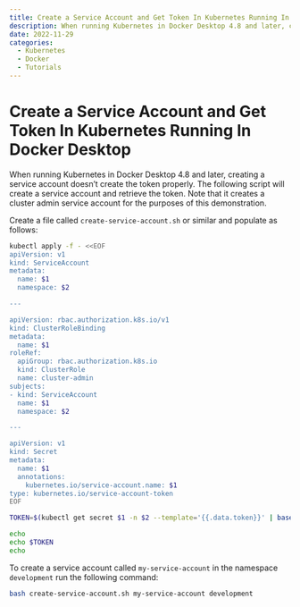 ```yaml
---
title: Create a Service Account and Get Token In Kubernetes Running In Docker Desktop
description: When running Kubernetes in Docker Desktop 4.8 and later, creating a service account doesn’t create the token properly. The following script will create a service account and retrieve the token. Note that it creates a cluster admin service account for the purposes of this demonstration.
date: 2022-11-29
categories:
  - Kubernetes
  - Docker
  - Tutorials
---
```

# Create a Service Account and Get Token In Kubernetes Running In Docker Desktop

When running Kubernetes in Docker Desktop 4.8 and later, creating a service account doesn’t create the token properly. The following script will create a service account and retrieve the token. Note that it creates a cluster admin service account for the purposes of this demonstration.

Create a file called `create-service-account.sh` or similar and populate as follows:

```bash
kubectl apply -f - <<EOF
apiVersion: v1
kind: ServiceAccount
metadata:
  name: $1
  namespace: $2

---

apiVersion: rbac.authorization.k8s.io/v1
kind: ClusterRoleBinding
metadata:
  name: $1
roleRef:
  apiGroup: rbac.authorization.k8s.io
  kind: ClusterRole
  name: cluster-admin
subjects:
- kind: ServiceAccount
  name: $1
  namespace: $2

---

apiVersion: v1
kind: Secret
metadata:
  name: $1
  annotations:
    kubernetes.io/service-account.name: $1
type: kubernetes.io/service-account-token
EOF

TOKEN=$(kubectl get secret $1 -n $2 --template='{{.data.token}}' | base64 --decode)

echo
echo $TOKEN
echo
```

To create a service account called `my-service-account` in the namespace `development` run the following command:

```bash
bash create-service-account.sh my-service-account development
```